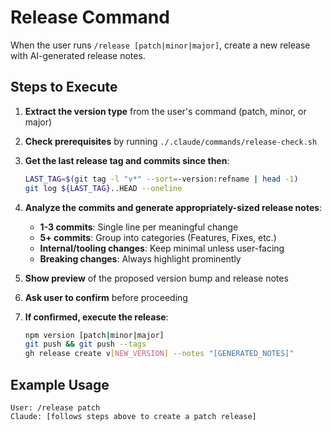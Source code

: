 # Release Command

When the user runs `/release [patch|minor|major]`, create a new release with AI-generated release notes.

## Steps to Execute

1. **Extract the version type** from the user's command (patch, minor, or major)

2. **Check prerequisites** by running `./.claude/commands/release-check.sh`

3. **Get the last release tag and commits since then**:

   ```bash
   LAST_TAG=$(git tag -l "v*" --sort=-version:refname | head -1)
   git log ${LAST_TAG}..HEAD --oneline
   ```

4. **Analyze the commits and generate appropriately-sized release notes**:
   - **1-3 commits**: Single line per meaningful change
   - **5+ commits**: Group into categories (Features, Fixes, etc.)
   - **Internal/tooling changes**: Keep minimal unless user-facing
   - **Breaking changes**: Always highlight prominently

5. **Show preview** of the proposed version bump and release notes

6. **Ask user to confirm** before proceeding

7. **If confirmed, execute the release**:
   ```bash
   npm version [patch|minor|major]
   git push && git push --tags
   gh release create v[NEW_VERSION] --notes "[GENERATED_NOTES]"
   ```

## Example Usage

```
User: /release patch
Claude: [follows steps above to create a patch release]
```
